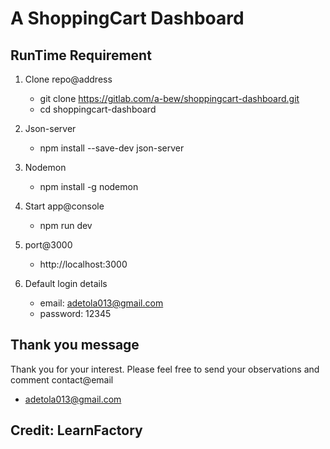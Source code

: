# A ShoppingCart Dashboard 

## RunTime Requirement

1. Clone repo@address
   - git clone https://gitlab.com/a-bew/shoppingcart-dashboard.git
   - cd shoppingcart-dashboard

2. Json-server 
   - npm install --save-dev json-server

3. Nodemon 
   - npm install -g nodemon

4. Start app@console
   - npm run dev

5. port@3000
   - http://localhost:3000

6. Default login details
   - email: adetola013@gmail.com
   - password: 12345

## Thank you message
   Thank you for your interest.
   Please feel free to send your observations and comment 
   contact@email
   - adetola013@gmail.com

## Credit: LearnFactory